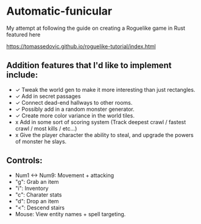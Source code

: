 # Automatic-funicular

My attempt at following the guide on creating a Roguelike game in Rust featured here

https://tomassedovic.github.io/roguelike-tutorial/index.html

## Addition features that I'd like to implement include:

- ✓ Tweak the world gen to make it more interesting than just rectangles.
- ✓ Add in secret passages
- ✓ Connect dead-end hallways to other rooms.
- ✓ Possibly add in a random monster generator.
- ✓ Create more color variance in the world tiles.
- x Add in some sort of scoring system (Track deepest crawl / fastest crawl / most kills / etc...)
- x Give the player character the ability to steal, and upgrade the powers of monster he slays.

## Controls:
- Num1 <-> Num9: Movement + attacking
- "g": Grab an item
- "i": Inventory
- "c": Charater stats
- "d": Drop an item
- "<": Descend stairs
- Mouse: View entity names + spell targeting.
